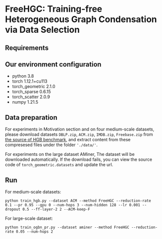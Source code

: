 # FreeHGC: Training-free Heterogeneous Graph Condensation via Data Selection

## Requirements

## Our environment configuration
* python          3.8
* torch           1.12.1+cu113
* torch_geometric 2.1.0
* torch_sparse    0.6.15
* torch_scatter   2.0.9
* numpy           1.21.5

## Data preparation

For experiments in Motivation section and on four medium-scale datasets, please download datasets `DBLP.zip`, `ACM.zip`, `IMDB.zip`, `Freebase.zip` from [the source of HGB benchmark](https://cloud.tsinghua.edu.cn/d/a2728e52cd4943efa389/), and extract content from these compresesed files under the folder `'./data/'`.

For experiments on the large dataset AMiner, The dataset will be downloaded automatically. If the download fails, you can view the source code of `torch_geometric.datasets` and update the url.

## Run
For medium-scale datasets:

`python train_hgb.py --dataset ACM --method FreeHGC --reduction-rate 0.1 --pr 0.95 --gpu 0 --num-hops 3 --num-hidden 128 --lr 0.001 --dropout 0.5 --ff-layer-2 2 --ACM-keep-F`

For large-scale dataset:

`python train_ogbn_pr.py --dataset aminer --method FreeHGC --reduction-rate 0.05 --num-hops 2`
